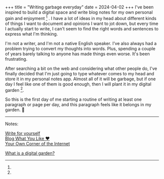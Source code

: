 +++
title = "Writing garbage everyday"
date = 2024-04-02
+++
I've been inspired to build a digital space and write blog notes for my own personal gain and enjoyment [^1] . I have a lot of ideas in my head about different kinds of things I want to document and opinions I want to jot down, but every time I actually start to write, I can't seem to find the right words and sentences to express what I'm thinking.

I'm not a writer, and I'm not a native English speaker. I've also always had a problem trying to convert my thoughts into words. Plus, spending a couple of years barely talking to anyone has made things even worse. It's been frustrating.
 
After searching a bit on the web and considering what other people do, I've finally decided that I'm just going to type whatever comes to my head and store it in my personal notes app. Almost all of it will be garbage, but if one day I feel like one of them is good enough, then I will plant it in my digital garden [^2].

So this is the first day of me starting a routine of writing at least one paragraph or page per day, and this paragraph feels like it belongs in my garden. 🌱

----
Notes:

[^1]: 
  [Write for yourself](https://samhawken.bearblog.dev/write-for-yourself/)\
  [Blog What You Like ❤️](https://brandons-journal.com/post/blog-what-you-like)\
  [Your Own Corner of the Internet](https://sheepdev.xyz/blog/your-own-corner-of-the-internet/)

[^2]:
  [What is a digital garden?](thunknotes.com)